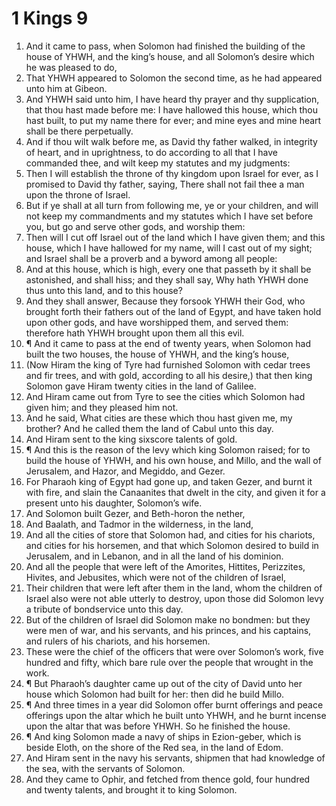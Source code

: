 ﻿# 1 Kings 9
1. And it came to pass, when Solomon had finished the building of the house of YHWH, and the king’s house, and all Solomon’s desire which he was pleased to do, 
2. That YHWH appeared to Solomon the second time, as he had appeared unto him at Gibeon. 
3. And YHWH said unto him, I have heard thy prayer and thy supplication, that thou hast made before me: I have hallowed this house, which thou hast built, to put my name there for ever; and mine eyes and mine heart shall be there perpetually. 
4. And if thou wilt walk before me, as David thy father walked, in integrity of heart, and in uprightness, to do according to all that I have commanded thee, and wilt keep my statutes and my judgments: 
5. Then I will establish the throne of thy kingdom upon Israel for ever, as I promised to David thy father, saying, There shall not fail thee a man upon the throne of Israel. 
6. But if ye shall at all turn from following me, ye or your children, and will not keep my commandments and my statutes which I have set before you, but go and serve other gods, and worship them: 
7. Then will I cut off Israel out of the land which I have given them; and this house, which I have hallowed for my name, will I cast out of my sight; and Israel shall be a proverb and a byword among all people: 
8. And at this house, which is high, every one that passeth by it shall be astonished, and shall hiss; and they shall say, Why hath YHWH done thus unto this land, and to this house? 
9. And they shall answer, Because they forsook YHWH their God, who brought forth their fathers out of the land of Egypt, and have taken hold upon other gods, and have worshipped them, and served them: therefore hath YHWH brought upon them all this evil. 
10. ¶ And it came to pass at the end of twenty years, when Solomon had built the two houses, the house of YHWH, and the king’s house, 
11. (Now Hiram the king of Tyre had furnished Solomon with cedar trees and fir trees, and with gold, according to all his desire,) that then king Solomon gave Hiram twenty cities in the land of Galilee. 
12. And Hiram came out from Tyre to see the cities which Solomon had given him; and they pleased him not. 
13. And he said, What cities are these which thou hast given me, my brother? And he called them the land of Cabul unto this day. 
14. And Hiram sent to the king sixscore talents of gold. 
15. ¶ And this is the reason of the levy which king Solomon raised; for to build the house of YHWH, and his own house, and Millo, and the wall of Jerusalem, and Hazor, and Megiddo, and Gezer. 
16. For Pharaoh king of Egypt had gone up, and taken Gezer, and burnt it with fire, and slain the Canaanites that dwelt in the city, and given it for a present unto his daughter, Solomon’s wife. 
17. And Solomon built Gezer, and Beth-horon the nether, 
18. And Baalath, and Tadmor in the wilderness, in the land, 
19. And all the cities of store that Solomon had, and cities for his chariots, and cities for his horsemen, and that which Solomon desired to build in Jerusalem, and in Lebanon, and in all the land of his dominion. 
20. And all the people that were left of the Amorites, Hittites, Perizzites, Hivites, and Jebusites, which were not of the children of Israel, 
21. Their children that were left after them in the land, whom the children of Israel also were not able utterly to destroy, upon those did Solomon levy a tribute of bondservice unto this day. 
22. But of the children of Israel did Solomon make no bondmen: but they were men of war, and his servants, and his princes, and his captains, and rulers of his chariots, and his horsemen. 
23. These were the chief of the officers that were over Solomon’s work, five hundred and fifty, which bare rule over the people that wrought in the work. 
24. ¶ But Pharaoh’s daughter came up out of the city of David unto her house which Solomon had built for her: then did he build Millo. 
25. ¶ And three times in a year did Solomon offer burnt offerings and peace offerings upon the altar which he built unto YHWH, and he burnt incense upon the altar that was before YHWH. So he finished the house. 
26. ¶ And king Solomon made a navy of ships in Ezion-geber, which is beside Eloth, on the shore of the Red sea, in the land of Edom. 
27. And Hiram sent in the navy his servants, shipmen that had knowledge of the sea, with the servants of Solomon. 
28. And they came to Ophir, and fetched from thence gold, four hundred and twenty talents, and brought it to king Solomon. 
